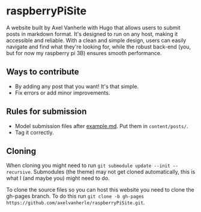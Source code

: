 # raspberryPiSite

A website built by Axel Vanherle with Hugo that allows users to submit posts in markdown format. It's designed to run on any host, making it accessible and reliable. With a clean and simple design, users can easily navigate and find what they're looking for, while the robust back-end (you, but for now my raspberry pi 3B) ensures smooth performance.

## Ways to contribute

- By adding any post that you want! It's that simple.
- Fix errors or add minor improvements.

## Rules for submission

- Model submission files after [example.md](example.md). Put them in `content/posts/`.
- Tag it correctly.

## Cloning

When cloning you might need to run `git submodule update --init --recursive`. Submodules (the theme) may not get cloned automatically, this is what I (and maybe you) might need to do.

To clone the source files so you can host this website you need to clone the gh-pages branch. To do this run `git clone -b gh-pages https://github.com/axelvanherle/raspberryPiSite.git`.
